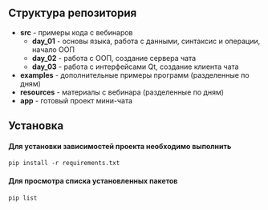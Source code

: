 ## Структура репозитория

- **src** - примеры кода с вебинаров
    - **day_01** - основы языка, работа с данными, синтаксис и операции, начало ООП
    - **day_02** - работа с ООП, создание сервера чата
    - **day_03** - работа с интерфейсами Qt, создание клиента чата
- **examples** - дополнительные примеры программ (разделенные по дням)
- **resources** - материалы с вебинара (разделенные по дням)
- **app** - готовый проект мини-чата

## Установка

#### Для установки зависимостей проекта необходимо выполнить

```
pip install -r requirements.txt
```

#### Для просмотра списка установленных пакетов

```
pip list
```
